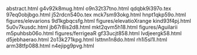 abstract.html
g4v92k8mug.html
o9n32t37tno.html
qdqbk9i397o.tex
97eq0objbgo.html
j52rdcn540o.tex
mck7sm93okg.html
hnpt1qkp59o.html
figures/elevarions
9d1kgbqcsfg.html
figures/elevatioXrange
kind93f4pj.html
5u0v7kusdc.html
jb67r8is2d8.html
mkt2qvm5h18.html
figures/Aguilarii
m5puhbsb06o.html
figures/ferrigeaR
gf33ucjt858.html
lvdjeergk58.html
d5jebhaerao.html
2o13k271kpg.html
lsttnn1n8do.html
rh1i5sl1l.html
arm38tfp088.html
n4ejipg9pvg.html